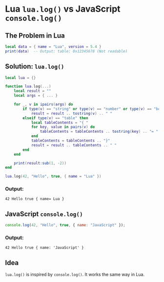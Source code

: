 # Lua `lua.log()` vs JavaScript `console.log()`

## The Problem in Lua
```lua
local data = { name = "Lua", version = 5.4 }
print(data)  -- Output: table: 0x12345678 (Not readable)
```

## Solution: `lua.log()`
```lua
local lua = {}

function lua.log(...)
    local result = ""
    local args = { ... }

    for _, v in ipairs(args) do
        if type(v) == "string" or type(v) == "number" or type(v) == "boolean" then
            result = result .. tostring(v) .. " "
        elseif type(v) == "table" then
            local tableContents = "{ "
            for key, value in pairs(v) do
                tableContents = tableContents .. tostring(key) .. "= " .. tostring(value) .. " "
            end
            tableContents = tableContents .. "}"
            result = result .. tableContents .. " "
        end
    end

    print(result:sub(1, -2))
end

lua.log(42, "Hello", true, { name = "Lua" })
```
### Output:
```
42 Hello true { name= Lua }
```

## JavaScript `console.log()`
```js
console.log(42, "Hello", true, { name: "JavaScript" });
```
### Output:
```
42 Hello true { name: 'JavaScript' }
```

## Idea
`lua.log()` is inspired by `console.log()`. It works the same way in Lua.
